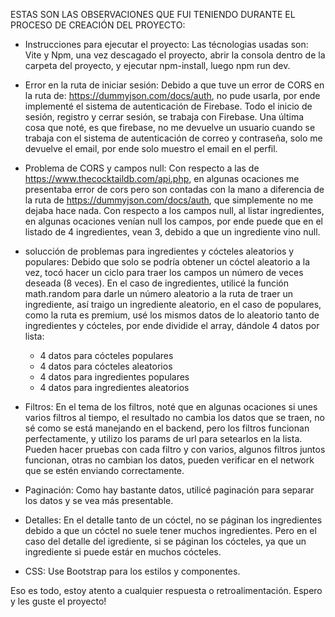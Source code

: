 ESTAS SON LAS OBSERVACIONES QUE FUI TENIENDO DURANTE EL PROCESO DE CREACIÓN DEL PROYECTO:

- Instrucciones para ejecutar el proyecto: Las técnologias usadas son: Vite y Npm, una vez descagado el proyecto, abrir la consola dentro de la carpeta del proyecto, y ejecutar npm-install, luego npm run dev.

- Error en la ruta de iniciar sesión: Debido a que tuve un error de CORS en la ruta de: https://dummyjson.com/docs/auth, no pude usarla, por ende implementé el sistema de autenticación de Firebase. Todo el inicio de sesión, registro y cerrar sesión, se trabaja con Firebase. Una última cosa que noté, es que firebase, no me devuelve un usuario cuando se trabaja con el sistema de autenticación de correo y contraseña, solo me devuelve el email, por ende solo muestro el email en el perfil.

- Problema de CORS y campos null: Con respecto a las de https://www.thecocktaildb.com/api.php, en algunas ocaciones me presentaba error de cors pero son contadas con la mano a diferencia de la ruta de https://dummyjson.com/docs/auth, que simplemente no me dejaba hace nada.
  Con respecto a los campos null, al listar ingredientes, en algunas ocaciones venían null los campos, por ende puede que en el listado de 4 ingredientes, vean 3, debido a que un ingrediente vino null.

- solucción de problemas para ingredientes y cócteles aleatorios y populares: Debido que solo se podría obtener un cóctel aleatorio a la vez, tocó hacer un ciclo para traer los campos un número de veces deseada (8 veces). En el caso de ingredientes, utilicé la función math.random para darle un número aleatorio a la ruta de traer un ingrediente, así traigo un ingrediente aleatorio, en el caso de populares, como la ruta es premium, usé los mismos datos de lo aleatorio tanto de ingredientes y cócteles, por ende dividide el array, dándole 4 datos por lista:

  - 4 datos para cócteles populares
  - 4 datos para cócteles aleatorios
  - 4 datos para ingredientes populares
  - 4 datos para ingredientes aleatorios

- Filtros: En el tema de los filtros, noté que en algunas ocaciones si unes varios filtros al tiempo, el resultado no cambia los datos que se traen, no sé como se está manejando en el backend, pero los filtros funcionan perfectamente, y utilizo los params de url para setearlos en la lista. Pueden hacer pruebas con cada filtro y con varios, algunos filtros juntos funcionan, otras no cambian los datos, pueden verificar en el network que se estén enviando correctamente.

- Paginación: Como hay bastante datos, utilicé paginación para separar los datos y se vea más presentable.

- Detalles: En el detalle tanto de un cóctel, no se páginan los ingredientes debido a que un cóctel no suele tener muchos ingredientes. Pero en el caso del detalle del igrediente, si se páginan los cócteles, ya que un ingrediente si puede estár en muchos cócteles.

- CSS: Use Bootstrap para los estilos y componentes.

Eso es todo, estoy atento a cualquier respuesta o retroalimentación. Espero y les guste el proyecto!
